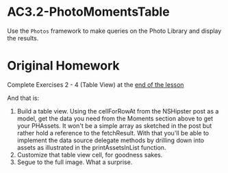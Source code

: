 # AC3.2-PhotoMomentsTable

Use the ```Photos``` framework to make queries on the Photo Library and display the results.

# Original Homework
Complete Exercises 2 - 4 (Table View) at the [end of the lesson](https://github.com/C4Q/AC3.2/tree/master/lessons/unit6/photos_framework)

And that is:

1. Build a table view. Using the cellForRowAt from the NSHipster post as a model, get the data you need from the Moments section above to get your PHAssets. It won't be a simple array as sketched in the post but rather hold a reference to the fetchResult. With that you'll be able to implement the data source delegate methods by drilling down into assets as illustrated in the printAssetsInList function.
1. Customize that table view cell, for goodness sakes.
1. Segue to the full image. What a surprise.
